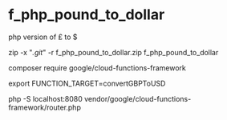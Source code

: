 # f_php_pound_to_dollar
php version of £ to $

zip -x "*.git*" -r f_php_pound_to_dollar.zip f_php_pound_to_dollar

composer require google/cloud-functions-framework

export FUNCTION_TARGET=convertGBPToUSD

php -S localhost:8080 vendor/google/cloud-functions-framework/router.php
